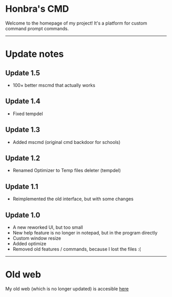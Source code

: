 # Honbra's CMD
Welcome to the homepage of my project!
It's a platform for custom command prompt commands.

* * *

# Update notes

## Update 1.5
* 100× better mscmd that actually works

## Update 1.4
* Fixed tempdel

## Update 1.3
* Added mscmd (original cmd backdoor for schools)

## Update 1.2
* Renamed Optimizer to Temp files deleter (tempdel)

## Update 1.1
* Reimplemented the old interface, but with some changes

## Update 1.0
* A new reworked UI, but too small
* New help feature is no longer in notepad, but in the program directly
* Custom window resize
* Added optimize
* Removed old features / commands, because I lost the files :(

* * *

# Old web
My old web (which is no longer updated) is accesible [here](http://honbraofficial.github.io/projects/cmd.html)
